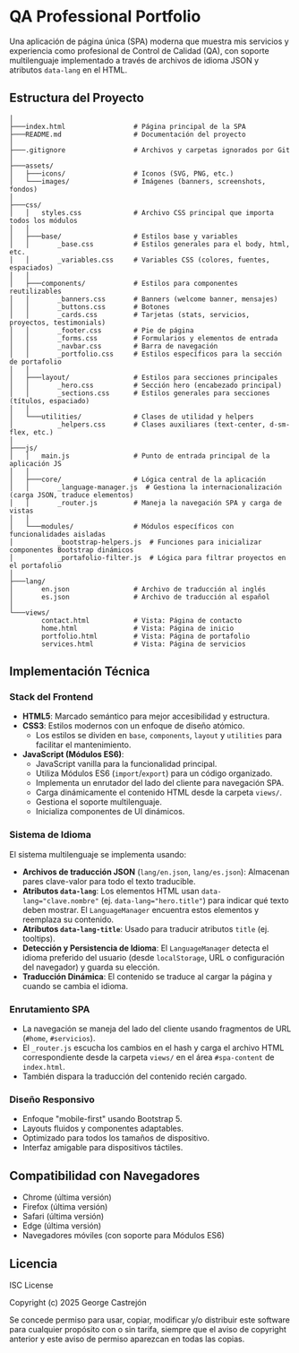 # QA Professional Portfolio

Una aplicación de página única (SPA) moderna que muestra mis servicios y experiencia como profesional de Control de Calidad (QA), con soporte multilenguaje implementado a través de archivos de idioma JSON y atributos `data-lang` en el HTML.

## Estructura del Proyecto

```
│
├───index.html                 # Página principal de la SPA
├───README.md                  # Documentación del proyecto
│
├───.gitignore                 # Archivos y carpetas ignorados por Git
│
├───assets/
│   ├───icons/                 # Iconos (SVG, PNG, etc.)
│   └───images/                # Imágenes (banners, screenshots, fondos)
│
├───css/
│   │   styles.css             # Archivo CSS principal que importa todos los módulos
│   │
│   ├───base/                  # Estilos base y variables
│   │       _base.css          # Estilos generales para el body, html, etc.
│   │       _variables.css     # Variables CSS (colores, fuentes, espaciados)
│   │
│   ├───components/            # Estilos para componentes reutilizables
│   │       _banners.css       # Banners (welcome banner, mensajes)
│   │       _buttons.css       # Botones
│   │       _cards.css         # Tarjetas (stats, servicios, proyectos, testimonials)
│   │       _footer.css        # Pie de página
│   │       _forms.css         # Formularios y elementos de entrada
│   │       _navbar.css        # Barra de navegación
│   │       _portfolio.css     # Estilos específicos para la sección de portafolio
│   │
│   ├───layout/                # Estilos para secciones principales
│   │       _hero.css          # Sección hero (encabezado principal)
│   │       _sections.css      # Estilos generales para secciones (títulos, espaciado)
│   │
│   └───utilities/             # Clases de utilidad y helpers
│           _helpers.css       # Clases auxiliares (text-center, d-sm-flex, etc.)
│
├───js/
│   │   main.js                # Punto de entrada principal de la aplicación JS
│   │
│   ├───core/                  # Lógica central de la aplicación
│   │       _language-manager.js  # Gestiona la internacionalización (carga JSON, traduce elementos)
│   │       _router.js         # Maneja la navegación SPA y carga de vistas
│   │
│   └───modules/               # Módulos específicos con funcionalidades aisladas
│           _bootstrap-helpers.js  # Funciones para inicializar componentes Bootstrap dinámicos
│           _portafolio-filter.js  # Lógica para filtrar proyectos en el portafolio
│
├───lang/
│       en.json                # Archivo de traducción al inglés
│       es.json                # Archivo de traducción al español
│
└───views/
        contact.html           # Vista: Página de contacto
        home.html              # Vista: Página de inicio
        portfolio.html         # Vista: Página de portafolio
        services.html          # Vista: Página de servicios
```

## Implementación Técnica

### Stack del Frontend

*   **HTML5**: Marcado semántico para mejor accesibilidad y estructura.
*   **CSS3**: Estilos modernos con un enfoque de diseño atómico.
    *   Los estilos se dividen en `base`, `components`, `layout` y `utilities` para facilitar el mantenimiento.
*   **JavaScript (Módulos ES6)**:
    *   JavaScript vanilla para la funcionalidad principal.
    *   Utiliza Módulos ES6 (`import`/`export`) para un código organizado.
    *   Implementa un enrutador del lado del cliente para navegación SPA.
    *   Carga dinámicamente el contenido HTML desde la carpeta `views/`.
    *   Gestiona el soporte multilenguaje.
    *   Inicializa componentes de UI dinámicos.

### Sistema de Idioma

El sistema multilenguaje se implementa usando:

*   **Archivos de traducción JSON** (`lang/en.json`, `lang/es.json`): Almacenan pares clave-valor para todo el texto traducible.
*   **Atributos `data-lang`**: Los elementos HTML usan `data-lang="clave.nombre"` (ej. `data-lang="hero.title"`) para indicar qué texto deben mostrar. El `LanguageManager` encuentra estos elementos y reemplaza su contenido.
*   **Atributos `data-lang-title`**: Usado para traducir atributos `title` (ej. tooltips).
*   **Detección y Persistencia de Idioma**: El `LanguageManager` detecta el idioma preferido del usuario (desde `localStorage`, URL o configuración del navegador) y guarda su elección.
*   **Traducción Dinámica**: El contenido se traduce al cargar la página y cuando se cambia el idioma.

### Enrutamiento SPA

*   La navegación se maneja del lado del cliente usando fragmentos de URL (`#home`, `#servicios`).
*   El `_router.js` escucha los cambios en el hash y carga el archivo HTML correspondiente desde la carpeta `views/` en el área `#spa-content` de `index.html`.
*   También dispara la traducción del contenido recién cargado.

### Diseño Responsivo

*   Enfoque "mobile-first" usando Bootstrap 5.
*   Layouts fluidos y componentes adaptables.
*   Optimizado para todos los tamaños de dispositivo.
*   Interfaz amigable para dispositivos táctiles.

## Compatibilidad con Navegadores

*   Chrome (última versión)
*   Firefox (última versión)
*   Safari (última versión)
*   Edge (última versión)
*   Navegadores móviles (con soporte para Módulos ES6)

## Licencia

ISC License

Copyright (c) 2025 George Castrejón

Se concede permiso para usar, copiar, modificar y/o distribuir este software para cualquier propósito con o sin tarifa, siempre que el aviso de copyright anterior y este aviso de permiso aparezcan en todas las copias.


